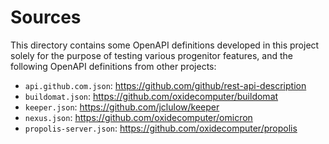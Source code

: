 # Sources

This directory contains some OpenAPI definitions developed in this project
solely for the purpose of testing various progenitor features, and
the following OpenAPI definitions from other projects:

- `api.github.com.json`: https://github.com/github/rest-api-description
- `buildomat.json`: https://github.com/oxidecomputer/buildomat
- `keeper.json`: https://github.com/jclulow/keeper
- `nexus.json`: https://github.com/oxidecomputer/omicron
- `propolis-server.json`: https://github.com/oxidecomputer/propolis